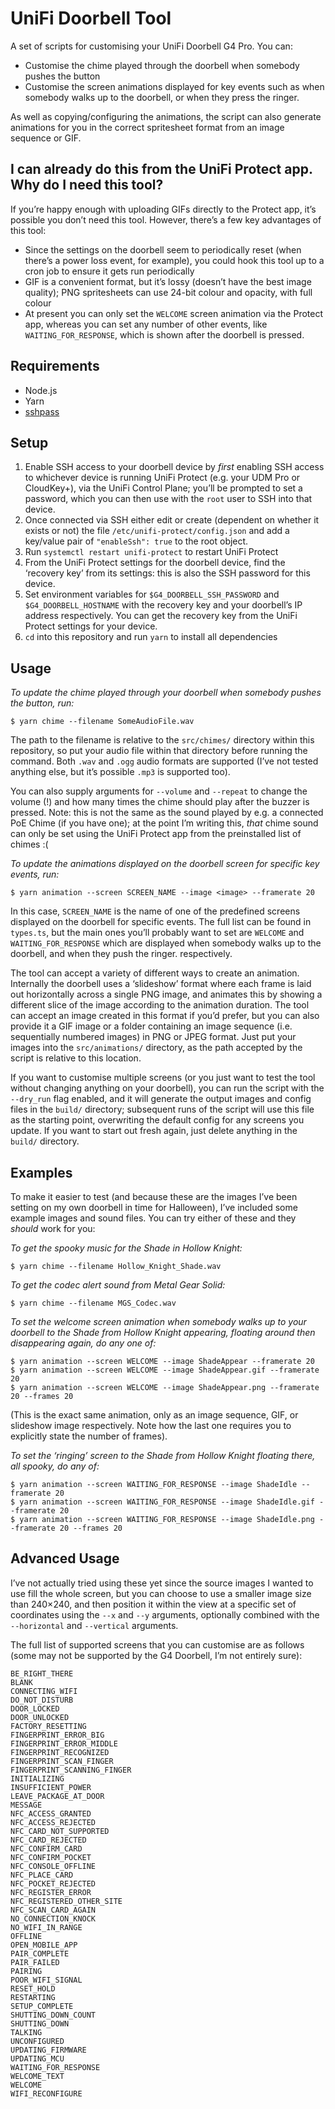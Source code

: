 # UniFi Doorbell Tool

A set of scripts for customising your UniFi Doorbell G4 Pro. You can:

- Customise the chime played through the doorbell when somebody pushes the button
- Customise the screen animations displayed for key events such as when somebody
  walks up to the doorbell, or when they press the ringer.

As well as copying/configuring the animations, the script can also generate
animations for you in the correct spritesheet format from an image sequence or
GIF.

## I can already do this from the UniFi Protect app. Why do I need this tool?

If you’re happy enough with uploading GIFs directly to the Protect app, it’s
possible you don’t need this tool. However, there’s a few key advantages of this
tool:

- Since the settings on the doorbell seem to periodically reset (when there’s a
  power loss event, for example), you could hook this tool up to a cron job to
  ensure it gets run periodically
- GIF is a convenient format, but it’s lossy (doesn’t have the best image
  quality); PNG spritesheets can use 24-bit colour and opacity, with full colour
- At present you can only set the `WELCOME` screen animation via the Protect
  app, whereas you can set any number of other events, like
  `WAITING_FOR_RESPONSE`, which is shown after the doorbell is pressed.

## Requirements

- Node.js
- Yarn
- [sshpass](https://sshpass.com)

## Setup

1. Enable SSH access to your doorbell device by _first_ enabling SSH access to
   whichever device is running UniFi Protect (e.g. your UDM Pro or CloudKey+),
   via the UniFi Control Plane; you’ll be prompted to set a password, which you
   can then use with the `root` user to SSH into that device.
2. Once connected via SSH either edit or create (dependent on whether it exists
   or not) the file `/etc/unifi-protect/config.json` and add a key/value pair of
   `"enableSsh": true` to the root object.
3. Run `systemctl restart unifi-protect` to restart UniFi Protect
4. From the UniFi Protect settings for the doorbell device, find the ‘recovery
   key’ from its settings: this is also the SSH password for this device.
5. Set environment variables for `$G4_DOORBELL_SSH_PASSWORD` and
   `$G4_DOORBELL_HOSTNAME` with the recovery key and your doorbell’s IP address
   respectively. You can get the recovery key from the UniFi Protect settings for
   your device.
6. `cd` into this repository and run `yarn` to install all dependencies

## Usage

_To update the chime played through your doorbell when somebody pushes the
button, run:_

```
$ yarn chime --filename SomeAudioFile.wav
```

The path to the filename is relative to the `src/chimes/` directory within this
repository, so put your audio file within that directory before running the
command. Both `.wav` and `.ogg` audio formats are supported (I’ve not tested
anything else, but it’s possible `.mp3` is supported too).

You can also supply arguments for `--volume` and `--repeat` to change the volume
(!) and how many times the chime should play after the buzzer is pressed. Note:
this is not the same as the sound played by e.g. a connected PoE Chime (if you
have one); at the point I’m writing this, _that_ chime sound can only be set
using the UniFi Protect app from the preinstalled list of chimes :(

_To update the animations displayed on the doorbell screen for specific key
events, run:_

```
$ yarn animation --screen SCREEN_NAME --image <image> --framerate 20
```

In this case, `SCREEN_NAME` is the name of one of the predefined screens
displayed on the doorbell for specific events. The full list can be found in
`types.ts`, but the main ones you’ll probably want to set are `WELCOME` and
`WAITING_FOR_RESPONSE` which are displayed when somebody walks up to the
doorbell, and when they push the ringer. respectively.

The tool can accept a variety of different ways to create an animation.
Internally the doorbell uses a ‘slideshow’ format where each frame is laid out
horizontally across a single PNG image, and animates this by showing a different
slice of the image according to the animation duration. The tool can accept an
image created in this format if you’d prefer, but you can also provide it a GIF
image or a folder containing an image sequence (i.e. sequentially numbered
images) in PNG or JPEG format. Just put your images into the `src/animations/`
directory, as the path accepted by the script is relative to this location.

If you want to customise multiple screens (or you just want to test the tool
without changing anything on your doorbell), you can run the script with the
`--dry_run` flag enabled, and it will generate the output images and config
files in the `build/` directory; subsequent runs of the script will use this
file as the starting point, overwriting the default config for any screens you
update. If you want to start out fresh again, just delete anything in the
`build/` directory.

## Examples

To make it easier to test (and because these are the images I’ve been setting on
my own doorbell in time for Halloween), I’ve included some example images and
sound files. You can try either of these and they _should_ work for you:

_To get the spooky music for the Shade in Hollow Knight:_

```
$ yarn chime --filename Hollow_Knight_Shade.wav
```

_To get the codec alert sound from Metal Gear Solid:_

```
$ yarn chime --filename MGS_Codec.wav
```

_To set the welcome screen animation when somebody walks up to your doorbell to
the Shade from Hollow Knight appearing, floating around then disappearing
again, do any one of:_

```
$ yarn animation --screen WELCOME --image ShadeAppear --framerate 20
$ yarn animation --screen WELCOME --image ShadeAppear.gif --framerate 20
$ yarn animation --screen WELCOME --image ShadeAppear.png --framerate 20 --frames 20
```

(This is the exact same animation, only as an image sequence, GIF, or slideshow
image respectively. Note how the last one requires you to explicitly state the
number of frames).

_To set the ‘ringing’ screen to the Shade from Hollow Knight floating there, all
spooky, do any of:_

```
$ yarn animation --screen WAITING_FOR_RESPONSE --image ShadeIdle --framerate 20
$ yarn animation --screen WAITING_FOR_RESPONSE --image ShadeIdle.gif --framerate 20
$ yarn animation --screen WAITING_FOR_RESPONSE --image ShadeIdle.png --framerate 20 --frames 20
```

## Advanced Usage

I’ve not actually tried using these yet since the source images I wanted to use
fill the whole screen, but you can choose to use a smaller image size than
240×240, and then position it within the view at a specific set of coordinates
using the `--x` and `--y` arguments, optionally combined with the `--horizontal`
and `--vertical` arguments.

The full list of supported screens that you can customise are as follows (some
may not be supported by the G4 Doorbell, I’m not entirely sure):

```
BE_RIGHT_THERE
BLANK
CONNECTING_WIFI
DO_NOT_DISTURB
DOOR_LOCKED
DOOR_UNLOCKED
FACTORY_RESETTING
FINGERPRINT_ERROR_BIG
FINGERPRINT_ERROR_MIDDLE
FINGERPRINT_RECOGNIZED
FINGERPRINT_SCAN_FINGER
FINGERPRINT_SCANNING_FINGER
INITIALIZING
INSUFFICIENT_POWER
LEAVE_PACKAGE_AT_DOOR
MESSAGE
NFC_ACCESS_GRANTED
NFC_ACCESS_REJECTED
NFC_CARD_NOT_SUPPORTED
NFC_CARD_REJECTED
NFC_CONFIRM_CARD
NFC_CONFIRM_POCKET
NFC_CONSOLE_OFFLINE
NFC_PLACE_CARD
NFC_POCKET_REJECTED
NFC_REGISTER_ERROR
NFC_REGISTERED_OTHER_SITE
NFC_SCAN_CARD_AGAIN
NO_CONNECTION_KNOCK
NO_WIFI_IN_RANGE
OFFLINE
OPEN_MOBILE_APP
PAIR_COMPLETE
PAIR_FAILED
PAIRING
POOR_WIFI_SIGNAL
RESET_HOLD
RESTARTING
SETUP_COMPLETE
SHUTTING_DOWN_COUNT
SHUTTING_DOWN
TALKING
UNCONFIGURED
UPDATING_FIRMWARE
UPDATING_MCU
WAITING_FOR_RESPONSE
WELCOME_TEXT
WELCOME
WIFI_RECONFIGURE
```
